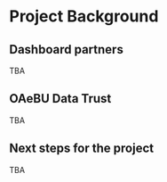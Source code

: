 Project Background
=======================

## Dashboard partners
TBA

## OAeBU Data Trust 
TBA

## Next steps for the project
TBA